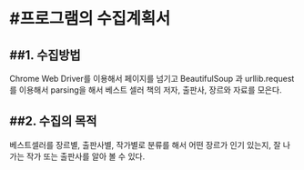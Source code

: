 #프로그램의 수집계획서
====================================

##1. 수집방법
-----------------------------------------------------------------------

Chrome Web Driver를 이용해서 페이지를 넘기고 BeautifulSoup 과 
urllib.request 를 이용해서 parsing을 해서 베스트 셀러 책의 저자, 출판사, 장르와  자료를 모은다. 


##2. 수집의 목적
----------------------------------------------------------------------

베스트셀러를 장르별, 출판사별, 작가별로 분류를 해서 어떤 장르가 인기 있는지, 잘 나가는 작가 또는 출판사를  알아 볼 수 있다.
